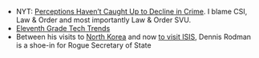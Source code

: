 * NYT: [Perceptions Haven’t Caught Up to Decline in Crime](http://www.nytimes.com/2014/09/17/upshot/perceptions-havent-caught-up-to-decline-in-crime.html?rref=upshot&abt=0002&abg=0&_r=0). I blame CSI, Law &amp; Order and most importantly Law &amp; Order SVU.
* [Eleventh Grade Tech Trends](https://medium.com/musings-about-text-boxes/eleventh-grade-tech-trends-aca537e9ce62)
* Between his visits to [North Korea](http://www.vice.com/read/north-korea-has-a-friend-in-dennis-rodman) and now [to visit ISIS](http://nationalreport.net/dennis-rodman-isis/), Dennis Rodman is a shoe-in for Rogue Secretary of State
